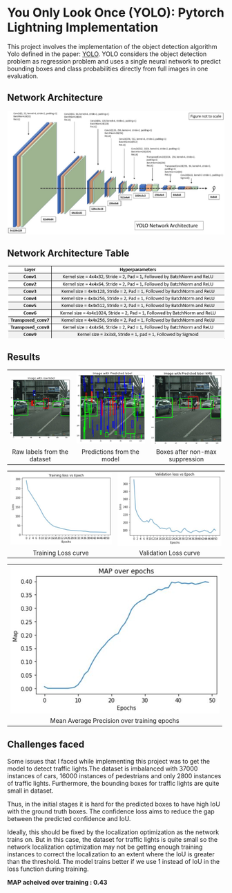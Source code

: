 # You Only Look Once (YOLO): Pytorch Lightning Implementation

This project involves the implementation of the object detection algorithm Yolo defined in the paper: [YOLO](https://arxiv.org/pdf/1506.02640.pdf). YOLO considers the object detection problem as regression problem and uses a single neural network to predict bounding boxes and class probabilities directly from full images in one evaluation.

## Network Architecture 
<img src="./Result snaps/Yolo_architecture.JPG" align = "center">


## Network Architecture Table
<img src="./Result snaps/yolo_table.JPG" align = "center">


## Results

<table>
  <tr>
      <td align = "center"> <img src="./Result snaps/Raw_image.JPG"> </td>
      <td align = "center"> <img src="./Result snaps/Prediction_image.JPG"> </td>
      <td align = "center"> <img src="./Result snaps/NMS_prediction.JPG"> </td>
  </tr>
  <tr>
      <td align = "center"> Raw labels from the dataset</td>
      <td align = "center"> Predictions from the model </td>
      <td align = "center"> Boxes after non-max suppression </td>
  </tr>
</table>

<table>
  <tr>
      <td align = "center"> <img src="./Result snaps/Training_loss.JPG"> </td>
      <td align = "center"> <img src="./Result snaps/Validation_loss.JPG"> </td>
  </tr>
  <tr>
      <td align = "center"> Training Loss curve </td>
      <td align = "center"> Validation Loss curve </td>
  </tr>
</table>

<table class="center">
  <tr>
      <td align = "center"> <img src="./Result snaps/MAP_over_training.JPG"> </td>
  </tr>
  <tr>
      <td align = "center"> Mean Average Precision over training epochs</td>
  </tr>
</table>

## Challenges faced
Some issues that I faced while implementing this project was to get the model to detect traffic lights.The dataset is imbalanced with 37000 instances of cars, 16000 instances of pedestrians and only 2800 instances of traffic lights. Furthermore, the bounding boxes for traffic lights are quite small in dataset.

Thus, in the initial stages it is hard for the predicted boxes to have high IoU with the ground truth boxes. The confidence loss aims to reduce the gap between the predicted confidence and IoU.

Ideally, this should be fixed by the localization optimization as the network trains on. But in this case, the dataset for traffic lights is quite small so the network localization optimization may not be getting enough training instances to correct the localization to an extent where the IoU is greater than the threshold. 
The model trains better if we use 1 instead of IoU in the loss function during training.

<b>MAP acheived over training : 0.43</b>
